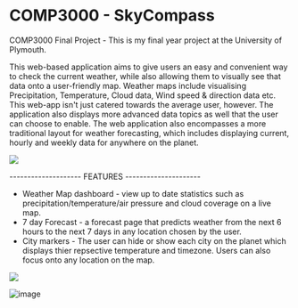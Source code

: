 # COMP3000 - SkyCompass 
COMP3000 Final Project - This is my final year project at the University of Plymouth.

This web-based application aims to give users an easy and convenient way to check the current weather, while also allowing them to visually see that data onto a user-friendly map. Weather maps include visualising Precipitation, Temperature, Cloud data, Wind speed & direction data etc. This web-app isn't just catered towards the average user, however. The application also displays more advanced data topics as well that the user can choose to enable. The web application also encompasses a more traditional layout for weather forecasting, which includes displaying current, hourly and weekly data for anywhere on the planet.

![](public/media/skycompass_map.gif)

-------------------- FEATURES ---------------------

- Weather Map dashboard - view up to date statistics such as precipitation/temperature/air pressure and cloud coverage on a live map.
- 7 day Forecast - a forecast page that predicts weather from the next 6 hours to the next 7 days in any location chosen by the user.
- City markers - The user can hide or show each city on the planet which displays thier repsective temperature and timezone. Users can also focus onto any location on the map.


![](public/media/skycompass_search.gif)


![image](https://github.com/user-attachments/assets/530f2d71-d7e0-41fb-a8dc-c4326372f945)

<!--Link to YouTube video: https://www.youtube.com/watch?v=BnLhYjRLWo8-->
